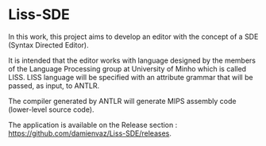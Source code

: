 # Liss-SDE

In this work, this project aims to develop an editor with the concept of a SDE (Syntax
Directed Editor).

It is intended that the editor works with language designed by the members of the Language
Processing group at University of Minho which is called LISS.
LISS language will be specified with an attribute grammar that will be passed, as input, to
ANTLR. 

The compiler generated by ANTLR will generate MIPS assembly code (lower-level
source code).

The application is available on the Release section : https://github.com/damienvaz/Liss-SDE/releases.
